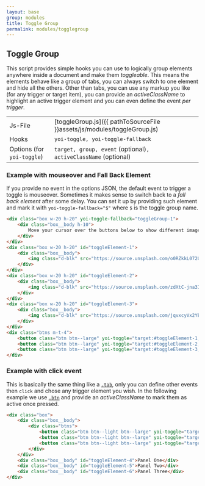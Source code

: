 ```yaml
---
layout: base
group: modules
title: Toggle Group
permalink: modules/togglegroup
---
```


## Toggle Group
This script provides simple hooks you can use to logically group elements anywhere inside a document and make them *toggleable*. This means the elements behave like a group of tabs, you can always switch to one element and hide all the others. Other than tabs, you can use any markup you like (for any trigger or target item), you can provide an *activeClassName* to highlight an active trigger element and you can even define the event *per trigger*.

|                              |                                                                          |
| -                            | -                                                                        |
| Js-File                      | [toggleGroup.js]({{ pathToSourceFile }}assets/js/modules/toggleGroup.js) |
| Hooks                        | `yoi-toggle, yoi-toggle-fallback`                                        |
| Options (for `yoi-toggle`)  | `target, group, event` (optional)`, activeClassName` (optional)           |

### Example with mouseover and Fall Back Element
If you provide no event in the options JSON, the default event to trigger a toggle is mouseover. Sometimes it makes sense to switch back to a *fall back element* after some delay. You can set it up by providing such element and mark it with `yoi-toggle-fallback="$"` where `$` is the toggle group name.

```html
<div class="box w-20 h-20" yoi-toggle-fallback="toggleGroup-1">
    <div class="box__body h-10">
        Move your cursor over the buttons below to show different images.
    </div>
</div>
<div class="box w-20 h-20" id="toggleElement-1">
    <div class="box__body">
        <img class="d-blk" src="https://source.unsplash.com/o0RZkkL072U/180x180" />
    </div>
</div>
<div class="box w-20 h-20" id="toggleElement-2">
    <div class="box__body">
        <img class="d-blk" src="https://source.unsplash.com/zdXtC-jna3I/180x180" />
    </div>
</div>
<div class="box w-20 h-20" id="toggleElement-3">
    <div class="box__body">
        <img class="d-blk" src="https://source.unsplash.com/jqvxcyVx2YE/180x180" />
    </div>
</div>
<div class="btns m-t-4">
    <button class="btn btn--large" yoi-toggle="target:#toggleElement-1; group:toggleGroup-1;">1</button>
    <button class="btn btn--large" yoi-toggle="target:#toggleElement-2; group:toggleGroup-1;">2</button>
    <button class="btn btn--large" yoi-toggle="target:#toggleElement-3; group:toggleGroup-1;">3</button>
</div>
```

### Example with click event
This is basically the same thing like a [`.tab`](/pages/components/tabs.html), only you can define other events then `click` and chose any trigger element you wish. In the following example we use [`.btn`](/pages/components/buttons.html) and provide an *activeClassName* to mark them as active once pressed.

```html
<div class="box">
    <div class="box__body">
        <div class="btns">
            <button class="btn btn--light btn--large" yoi-toggle="target:#toggleElement-4; group:toggleGroup-2; event:click; activeClassName:btn--active;">Panel One</button>
            <button class="btn btn--light btn--large" yoi-toggle="target:#toggleElement-5; group:toggleGroup-2; event:click; activeClassName:btn--active;">Panel Two</button>
            <button class="btn btn--light btn--large" yoi-toggle="target:#toggleElement-6; group:toggleGroup-2; event:click; activeClassName:btn--active;">Panel Three</button>
        </div>
    </div>
    <div class="box__body" id="toggleElement-4">Panel One</div>
    <div class="box__body" id="toggleElement-5">Panel Two</div>
    <div class="box__body" id="toggleElement-6">Panel Three</div>
</div>
```